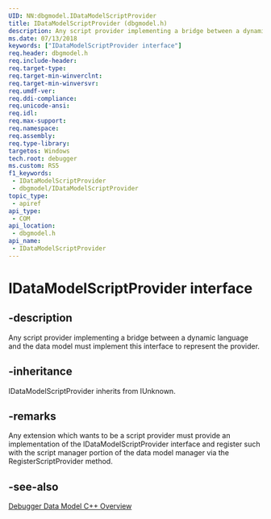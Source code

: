 ```yaml
---
UID: NN:dbgmodel.IDataModelScriptProvider
title: IDataModelScriptProvider (dbgmodel.h)
description: Any script provider implementing a bridge between a dynamic language and the data model must implement this interface to represent the provider.
ms.date: 07/13/2018
keywords: ["IDataModelScriptProvider interface"]
req.header: dbgmodel.h
req.include-header: 
req.target-type: 
req.target-min-winverclnt: 
req.target-min-winversvr: 
req.umdf-ver: 
req.ddi-compliance: 
req.unicode-ansi: 
req.idl: 
req.max-support: 
req.namespace: 
req.assembly: 
req.type-library: 
targetos: Windows
tech.root: debugger
ms.custom: RS5
f1_keywords:
 - IDataModelScriptProvider
 - dbgmodel/IDataModelScriptProvider
topic_type:
 - apiref
api_type:
 - COM
api_location:
 - dbgmodel.h
api_name:
 - IDataModelScriptProvider
---
```


# IDataModelScriptProvider interface


## -description

Any script provider implementing a bridge between a dynamic language and the data model must implement this interface to represent the provider.

## -inheritance

IDataModelScriptProvider inherits from IUnknown.

## -remarks

Any extension which wants to be a script provider must provide an implementation of the IDataModelScriptProvider interface and register such with the script manager portion of the data model manager via the RegisterScriptProvider method.

## -see-also

[Debugger Data Model C++ Overview](/windows-hardware/drivers/debugger/data-model-cpp-overview)
